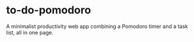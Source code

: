 # to-do-pomodoro
A minimalist productivity web app combining a Pomodoro timer and a task list, all in one page.
